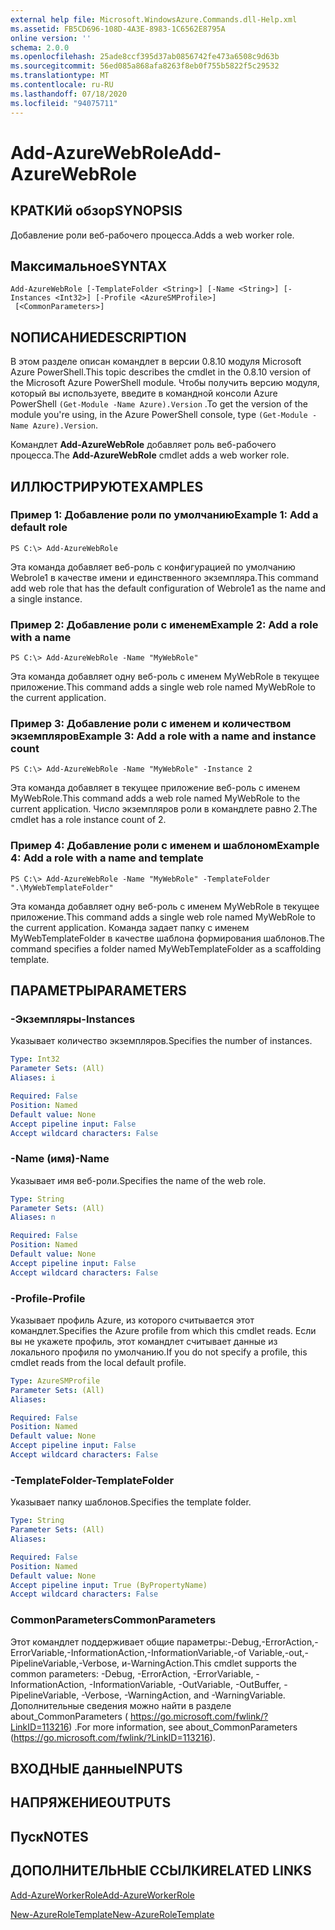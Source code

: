 ```yaml
---
external help file: Microsoft.WindowsAzure.Commands.dll-Help.xml
ms.assetid: FB5CD696-108D-4A3E-8983-1C6562E8795A
online version: ''
schema: 2.0.0
ms.openlocfilehash: 25ade8ccf395d37ab0856742fe473a6508c9d63b
ms.sourcegitcommit: 56ed085a868afa8263f8eb0f755b5822f5c29532
ms.translationtype: MT
ms.contentlocale: ru-RU
ms.lasthandoff: 07/18/2020
ms.locfileid: "94075711"
---
```

# <span data-ttu-id="0f068-101">Add-AzureWebRole</span><span class="sxs-lookup"><span data-stu-id="0f068-101">Add-AzureWebRole</span></span>

## <span data-ttu-id="0f068-102">КРАТКИй обзор</span><span class="sxs-lookup"><span data-stu-id="0f068-102">SYNOPSIS</span></span>
<span data-ttu-id="0f068-103">Добавление роли веб-рабочего процесса.</span><span class="sxs-lookup"><span data-stu-id="0f068-103">Adds a web worker role.</span></span>

## <span data-ttu-id="0f068-104">Максимальное</span><span class="sxs-lookup"><span data-stu-id="0f068-104">SYNTAX</span></span>

```
Add-AzureWebRole [-TemplateFolder <String>] [-Name <String>] [-Instances <Int32>] [-Profile <AzureSMProfile>]
 [<CommonParameters>]
```

## <span data-ttu-id="0f068-105">NОПИСАНИЕ</span><span class="sxs-lookup"><span data-stu-id="0f068-105">DESCRIPTION</span></span>
<span data-ttu-id="0f068-106">В этом разделе описан командлет в версии 0.8.10 модуля Microsoft Azure PowerShell.</span><span class="sxs-lookup"><span data-stu-id="0f068-106">This topic describes the cmdlet in the 0.8.10 version of the Microsoft Azure PowerShell module.</span></span>
<span data-ttu-id="0f068-107">Чтобы получить версию модуля, который вы используете, введите в командной консоли Azure PowerShell `(Get-Module -Name Azure).Version` .</span><span class="sxs-lookup"><span data-stu-id="0f068-107">To get the version of the module you're using, in the Azure PowerShell console, type `(Get-Module -Name Azure).Version`.</span></span>

<span data-ttu-id="0f068-108">Командлет **Add-AzureWebRole** добавляет роль веб-рабочего процесса.</span><span class="sxs-lookup"><span data-stu-id="0f068-108">The **Add-AzureWebRole** cmdlet adds a web worker role.</span></span>

## <span data-ttu-id="0f068-109">ИЛЛЮСТРИРУЮТ</span><span class="sxs-lookup"><span data-stu-id="0f068-109">EXAMPLES</span></span>

### <span data-ttu-id="0f068-110">Пример 1: Добавление роли по умолчанию</span><span class="sxs-lookup"><span data-stu-id="0f068-110">Example 1: Add a default role</span></span>
```
PS C:\> Add-AzureWebRole
```

<span data-ttu-id="0f068-111">Эта команда добавляет веб-роль с конфигурацией по умолчанию Webrole1 в качестве имени и единственного экземпляра.</span><span class="sxs-lookup"><span data-stu-id="0f068-111">This command add web role that has the default configuration of Webrole1 as the name and a single instance.</span></span>

### <span data-ttu-id="0f068-112">Пример 2: Добавление роли с именем</span><span class="sxs-lookup"><span data-stu-id="0f068-112">Example 2: Add a role with a name</span></span>
```
PS C:\> Add-AzureWebRole -Name "MyWebRole"
```

<span data-ttu-id="0f068-113">Эта команда добавляет одну веб-роль с именем MyWebRole в текущее приложение.</span><span class="sxs-lookup"><span data-stu-id="0f068-113">This command adds a single web role named MyWebRole to the current application.</span></span>

### <span data-ttu-id="0f068-114">Пример 3: Добавление роли с именем и количеством экземпляров</span><span class="sxs-lookup"><span data-stu-id="0f068-114">Example 3: Add a role with a name and instance count</span></span>
```
PS C:\> Add-AzureWebRole -Name "MyWebRole" -Instance 2
```

<span data-ttu-id="0f068-115">Эта команда добавляет в текущее приложение веб-роль с именем MyWebRole.</span><span class="sxs-lookup"><span data-stu-id="0f068-115">This command adds a web role named MyWebRole to the current application.</span></span>
<span data-ttu-id="0f068-116">Число экземпляров роли в командлете равно 2.</span><span class="sxs-lookup"><span data-stu-id="0f068-116">The cmdlet has a role instance count of 2.</span></span>

### <span data-ttu-id="0f068-117">Пример 4: Добавление роли с именем и шаблоном</span><span class="sxs-lookup"><span data-stu-id="0f068-117">Example 4: Add a role with a name and template</span></span>
```
PS C:\> Add-AzureWebRole -Name "MyWebRole" -TemplateFolder ".\MyWebTemplateFolder"
```

<span data-ttu-id="0f068-118">Эта команда добавляет одну веб-роль с именем MyWebRole в текущее приложение.</span><span class="sxs-lookup"><span data-stu-id="0f068-118">This command adds a single web role named MyWebRole to the current application.</span></span>
<span data-ttu-id="0f068-119">Команда задает папку с именем MyWebTemplateFolder в качестве шаблона формирования шаблонов.</span><span class="sxs-lookup"><span data-stu-id="0f068-119">The command specifies a folder named MyWebTemplateFolder as a scaffolding template.</span></span>

## <span data-ttu-id="0f068-120">ПАРАМЕТРЫ</span><span class="sxs-lookup"><span data-stu-id="0f068-120">PARAMETERS</span></span>

### <span data-ttu-id="0f068-121">-Экземпляры</span><span class="sxs-lookup"><span data-stu-id="0f068-121">-Instances</span></span>
<span data-ttu-id="0f068-122">Указывает количество экземпляров.</span><span class="sxs-lookup"><span data-stu-id="0f068-122">Specifies the number of instances.</span></span>

```yaml
Type: Int32
Parameter Sets: (All)
Aliases: i

Required: False
Position: Named
Default value: None
Accept pipeline input: False
Accept wildcard characters: False
```

### <span data-ttu-id="0f068-123">-Name (имя)</span><span class="sxs-lookup"><span data-stu-id="0f068-123">-Name</span></span>
<span data-ttu-id="0f068-124">Указывает имя веб-роли.</span><span class="sxs-lookup"><span data-stu-id="0f068-124">Specifies the name of the web role.</span></span>

```yaml
Type: String
Parameter Sets: (All)
Aliases: n

Required: False
Position: Named
Default value: None
Accept pipeline input: False
Accept wildcard characters: False
```

### <span data-ttu-id="0f068-125">-Profile</span><span class="sxs-lookup"><span data-stu-id="0f068-125">-Profile</span></span>
<span data-ttu-id="0f068-126">Указывает профиль Azure, из которого считывается этот командлет.</span><span class="sxs-lookup"><span data-stu-id="0f068-126">Specifies the Azure profile from which this cmdlet reads.</span></span>
<span data-ttu-id="0f068-127">Если вы не укажете профиль, этот командлет считывает данные из локального профиля по умолчанию.</span><span class="sxs-lookup"><span data-stu-id="0f068-127">If you do not specify a profile, this cmdlet reads from the local default profile.</span></span>

```yaml
Type: AzureSMProfile
Parameter Sets: (All)
Aliases: 

Required: False
Position: Named
Default value: None
Accept pipeline input: False
Accept wildcard characters: False
```

### <span data-ttu-id="0f068-128">-TemplateFolder</span><span class="sxs-lookup"><span data-stu-id="0f068-128">-TemplateFolder</span></span>
<span data-ttu-id="0f068-129">Указывает папку шаблонов.</span><span class="sxs-lookup"><span data-stu-id="0f068-129">Specifies the template folder.</span></span>

```yaml
Type: String
Parameter Sets: (All)
Aliases: 

Required: False
Position: Named
Default value: None
Accept pipeline input: True (ByPropertyName)
Accept wildcard characters: False
```

### <span data-ttu-id="0f068-130">CommonParameters</span><span class="sxs-lookup"><span data-stu-id="0f068-130">CommonParameters</span></span>
<span data-ttu-id="0f068-131">Этот командлет поддерживает общие параметры:-Debug,-ErrorAction,-ErrorVariable,-InformationAction,-InformationVariable,-of Variable,-out,-PipelineVariable,-Verbose, и-WarningAction.</span><span class="sxs-lookup"><span data-stu-id="0f068-131">This cmdlet supports the common parameters: -Debug, -ErrorAction, -ErrorVariable, -InformationAction, -InformationVariable, -OutVariable, -OutBuffer, -PipelineVariable, -Verbose, -WarningAction, and -WarningVariable.</span></span> <span data-ttu-id="0f068-132">Дополнительные сведения можно найти в разделе about_CommonParameters ( https://go.microsoft.com/fwlink/?LinkID=113216) .</span><span class="sxs-lookup"><span data-stu-id="0f068-132">For more information, see about_CommonParameters (https://go.microsoft.com/fwlink/?LinkID=113216).</span></span>

## <span data-ttu-id="0f068-133">ВХОДНЫЕ данные</span><span class="sxs-lookup"><span data-stu-id="0f068-133">INPUTS</span></span>

## <span data-ttu-id="0f068-134">НАПРЯЖЕНИЕ</span><span class="sxs-lookup"><span data-stu-id="0f068-134">OUTPUTS</span></span>

## <span data-ttu-id="0f068-135">Пуск</span><span class="sxs-lookup"><span data-stu-id="0f068-135">NOTES</span></span>

## <span data-ttu-id="0f068-136">ДОПОЛНИТЕЛЬНЫЕ ССЫЛКИ</span><span class="sxs-lookup"><span data-stu-id="0f068-136">RELATED LINKS</span></span>

[<span data-ttu-id="0f068-137">Add-AzureWorkerRole</span><span class="sxs-lookup"><span data-stu-id="0f068-137">Add-AzureWorkerRole</span></span>](./Add-AzureWorkerRole.md)

[<span data-ttu-id="0f068-138">New-AzureRoleTemplate</span><span class="sxs-lookup"><span data-stu-id="0f068-138">New-AzureRoleTemplate</span></span>](./New-AzureRoleTemplate.md)


